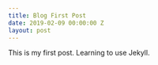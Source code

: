 ```yaml
---
title: Blog First Post
date: 2019-02-09 00:00:00 Z
layout: post
---
```


This is my first post. Learning to use Jekyll.
